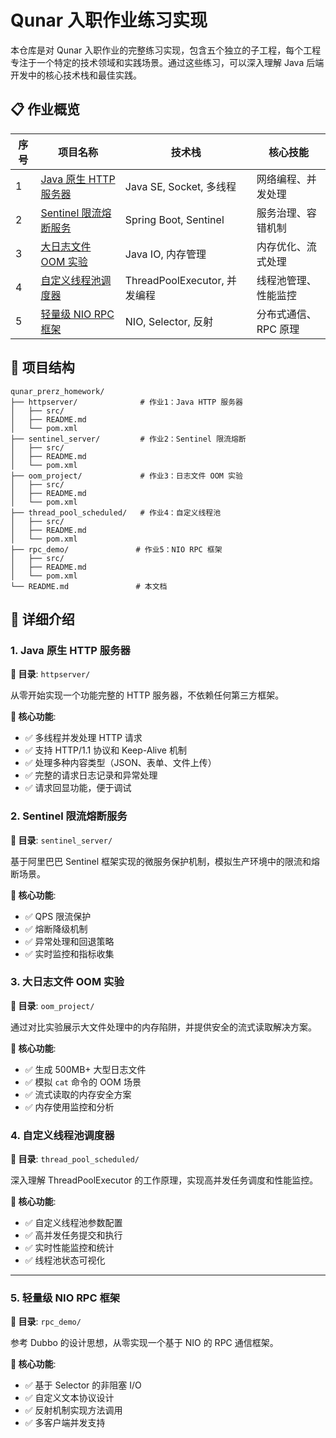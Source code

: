 # Qunar 入职作业练习实现


本仓库是对 Qunar 入职作业的完整练习实现，包含五个独立的子工程，每个工程专注于一个特定的技术领域和实践场景。通过这些练习，可以深入理解 Java 后端开发中的核心技术栈和最佳实践。

## 📋 作业概览

| 序号 | 项目名称 | 技术栈 | 核心技能 |
|------|----------|--------|----------|
| 1 | [Java 原生 HTTP 服务器](#1-java-原生-http-服务器) | Java SE, Socket, 多线程  | 网络编程、并发处理 |
| 2 | [Sentinel 限流熔断服务](#2-sentinel-限流熔断服务) | Spring Boot, Sentinel  | 服务治理、容错机制 |
| 3 | [大日志文件 OOM 实验](#3-大日志文件-oom-实验) | Java IO, 内存管理 | 内存优化、流式处理 |
| 4 | [自定义线程池调度器](#4-自定义线程池调度器) | ThreadPoolExecutor, 并发编程  | 线程池管理、性能监控 |
| 5 | [轻量级 NIO RPC 框架](#5-轻量级-nio-rpc-框架) | NIO, Selector, 反射  | 分布式通信、RPC 原理 |

## 📂 项目结构

```
qunar_prerz_homework/
├── httpserver/              # 作业1：Java HTTP 服务器
│   ├── src/
│   ├── README.md
│   └── pom.xml
├── sentinel_server/         # 作业2：Sentinel 限流熔断
│   ├── src/
│   ├── README.md
│   └── pom.xml
├── oom_project/             # 作业3：日志文件 OOM 实验
│   ├── src/
│   ├── README.md
│   └── pom.xml
├── thread_pool_scheduled/   # 作业4：自定义线程池
│   ├── src/
│   ├── README.md
│   └── pom.xml
├── rpc_demo/               # 作业5：NIO RPC 框架
│   ├── src/
│   ├── README.md
│   └── pom.xml
└── README.md               # 本文档
```



## 📝 详细介绍

### 1. Java 原生 HTTP 服务器

**📁 目录**: `httpserver/`

从零开始实现一个功能完整的 HTTP 服务器，不依赖任何第三方框架。

**🎯 核心功能**:
- ✅ 多线程并发处理 HTTP 请求
- ✅ 支持 HTTP/1.1 协议和 Keep-Alive 机制
- ✅ 处理多种内容类型（JSON、表单、文件上传）
- ✅ 完整的请求日志记录和异常处理
- ✅ 请求回显功能，便于调试


### 2. Sentinel 限流熔断服务

**📁 目录**: `sentinel_server/`

基于阿里巴巴 Sentinel 框架实现的微服务保护机制，模拟生产环境中的限流和熔断场景。

**🎯 核心功能**:
- ✅ QPS 限流保护
- ✅ 熔断降级机制
- ✅ 异常处理和回退策略
- ✅ 实时监控和指标收集



### 3. 大日志文件 OOM 实验

**📁 目录**: `oom_project/`

通过对比实验展示大文件处理中的内存陷阱，并提供安全的流式读取解决方案。

**🎯 核心功能**:
- ✅ 生成 500MB+ 大型日志文件
- ✅ 模拟 `cat` 命令的 OOM 场景
- ✅ 流式读取的内存安全方案
- ✅ 内存使用监控和分析


### 4. 自定义线程池调度器

**📁 目录**: `thread_pool_scheduled/`

深入理解 ThreadPoolExecutor 的工作原理，实现高并发任务调度和性能监控。

**🎯 核心功能**:
- ✅ 自定义线程池参数配置
- ✅ 高并发任务提交和执行
- ✅ 实时性能监控和统计
- ✅ 线程池状态可视化


---

### 5. 轻量级 NIO RPC 框架

**📁 目录**: `rpc_demo/`

参考 Dubbo 的设计思想，从零实现一个基于 NIO 的 RPC 通信框架。

**🎯 核心功能**:
- ✅ 基于 Selector 的非阻塞 I/O
- ✅ 自定义文本协议设计
- ✅ 反射机制实现方法调用
- ✅ 多客户端并发支持



